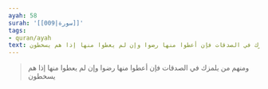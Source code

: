 ```yaml
---
ayah: 58
surah: '[[009|سورة]]'
tags:
- quran/ayah
text: ومنهم من يلمزك في الصدقات فإن أعطوا منها رضوا وإن لم يعطوا منها إذا هم يسخطون
---
```

> ومنهم من يلمزك في الصدقات فإن أعطوا منها رضوا وإن لم يعطوا منها إذا هم يسخطون
